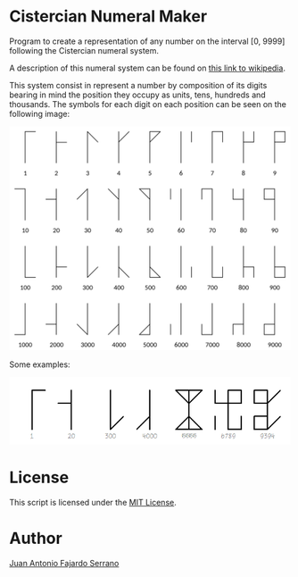# Cistercian Numeral Maker
Program to create a representation of any number on the interval [0, 9999] following the Cistercian numeral system.

A description of this numeral system can be found on [this link to wikipedia](https://en.wikipedia.org/wiki/Cistercian_numerals).

This system consist in represent a number by composition of its digits bearing in mind the position they occupy as units, tens, hundreds and thousands. The symbols for each digit on each position can be seen on the following image:

![Cistercian digits](img/Cistercian_digits.png)

Some examples:

![Cistercian examples](img/Cistercian_examples.png)

# License
This script is licensed under the [MIT License](https://github.com/JAFS6/CistercianNumeralMaker/blob/main/LICENSE).

# Author
[Juan Antonio Fajardo Serrano](https://www.linkedin.com/in/jafs6)
